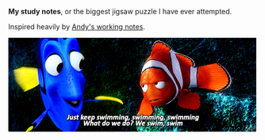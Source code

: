 **My study notes**, or the biggest jigsaw puzzle I have ever attempted.

Inspired heavily by [Andy's working notes](https://notes.andymatuschak.org/).

![](./dory.gif)